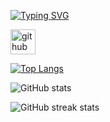 [![Typing SVG](https://readme-typing-svg.demolab.com?font=Fira+Code&pause=1000&center=true&repeat=&random=&width=435&lines=Welcome+to+Hyeonju's+GitHub)](https://git.io/typing-svg)


[<img src='https://cdn.jsdelivr.net/npm/simple-icons@3.0.1/icons/github.svg' alt='github' height='40'>](https://github.com/KimHyeonJu)  

[![Top Langs](https://github-readme-stats.vercel.app/api/top-langs/?username=KimHyeonJu)](https://github.com/anuraghazra/github-readme-stats)

![GitHub stats](https://github-readme-stats.vercel.app/api?username=KimHyeonJu&show_icons=true&count_private=true)  

![GitHub streak stats](https://streak-stats.demolab.com/?user=KimHyeonJu)  

